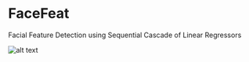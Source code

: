 # FaceFeat
Facial Feature Detection using Sequential Cascade of Linear Regressors

![alt text](https://github.com/vrsb2006/FaceFeat/blob/master/Results/FaceFeat.gif)


